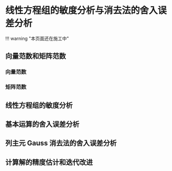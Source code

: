 <link rel="stylesheet" href="../../../../css/counter.css" />

# 线性方程组的敏度分析与消去法的舍入误差分析

!!! warning "本页面还在施工中"

## 向量范数和矩阵范数

### 向量范数

### 矩阵范数

## 线性方程组的敏度分析

## 基本运算的舍入误差分析

## 列主元 Gauss 消去法的舍入误差分析

## 计算解的精度估计和迭代改进